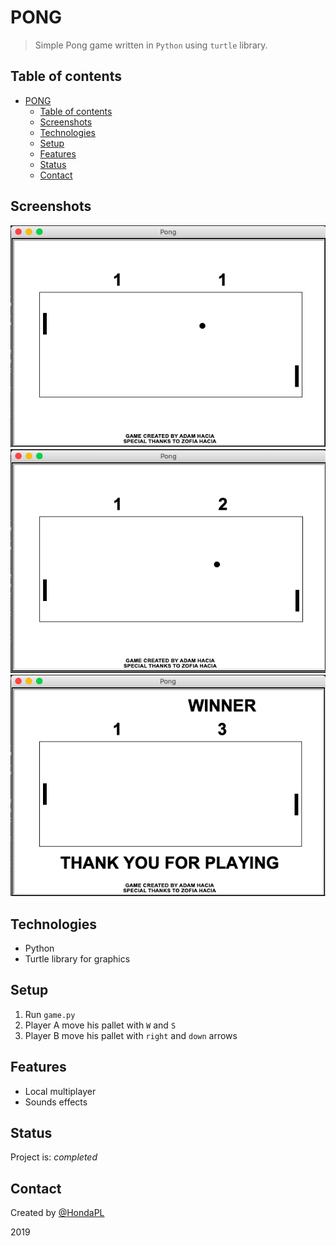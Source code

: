 # PONG
> Simple Pong game written in ```Python``` using ```turtle``` library.

## Table of contents
- [PONG](#pong)
  - [Table of contents](#table-of-contents)
  - [Screenshots](#screenshots)
  - [Technologies](#technologies)
  - [Setup](#setup)
  - [Features](#features)
  - [Status](#status)
  - [Contact](#contact)

## Screenshots
![Example screenshot](venv/images/ss1.png)
![Example screenshot](venv/images/ss2.png)
![Example screenshot](venv/images/ss3.png)


## Technologies
* Python
* Turtle library for graphics

## Setup
1. Run ```game.py```
2. Player A move his pallet with ```W``` and ```S```
3. Player B move his pallet with ```right``` and ```down``` arrows

## Features
* Local multiplayer
* Sounds effects
## Status
Project is: _completed_

## Contact
Created by [@HondaPL](https://hacia.students.wmi.amu.edu.pl/) 

2019
